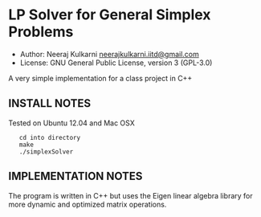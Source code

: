 LP Solver for General Simplex Problems
==========

* Author:  Neeraj Kulkarni <neerajkulkarni.iitd@gmail.com>
* License: GNU General Public License, version 3 (GPL-3.0)

A very simple implementation for a class project in C++


INSTALL NOTES
---------

Tested on Ubuntu 12.04 and Mac OSX
       
       cd into directory
       make
       ./simplexSolver


IMPLEMENTATION NOTES
---------

The program is written in C++ but uses the Eigen linear algebra library for more dynamic and optimized matrix operations.